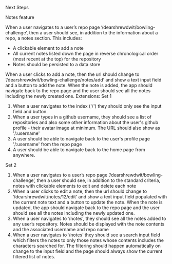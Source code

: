 Next Steps



Notes feature

When a user navigates to a user’s repo page ‘/dearshrewdwit/bowling-challenge’, then a user should see, in addition to the information about a repo, a notes section. This includes:
- A clickable element to add a note
- All current notes listed down the page in reverse chronological order (most recent at the top) for the repository
- Notes should be persisted to a data store

When a user clicks to add a note, then the url should change to ‘/dearshrewdwit/bowling-challenge/notes/add’ and show a text input field and a button to add the note. When the note is added, the app should navigate back to the repo page and the user should see all the notes including the newly created one.
Extensions:
Set 1
1. When a user navigates to the index ('/') they should only see the input field and button. 
2. When a user types in a github username, they should see a list of repositories and also some other information about the user's github profile - their avatar image at minimum. The URL should also show as '/:username'
3. A user should be able to navigate back to the user's profile page '/:username' from the repo page 
4. A user should be able to navigate back to the home page from anywhere.

Set 2
1. When a user navigates to a user’s repo page ‘/dearshrewdwit/bowling-challenge’, then a user should see, in addition to the standard criteria, notes with clickable elements to edit and delete each note
2. When a user clicks to edit a note, then the url should change to ‘/dearshrewdwit/notes/12/edit’ and show a text input field populated with the current note text and a button to update the note. When the note is updated, the app should navigate back to the repo page and the user should see all the notes including the newly updated one.
3. When a user navigates to ‘/notes’, they should see all the notes added to any user’s repository. Notes should be displayed with the note contents and the associated username and repo name
4. When a user navigates to ‘/notes’ they should see a search input field which filters the notes to only those notes whose contents includes the characters searched for. The filtering should happen automatically on change to the input field and the page should always show the current filtered list of notes.